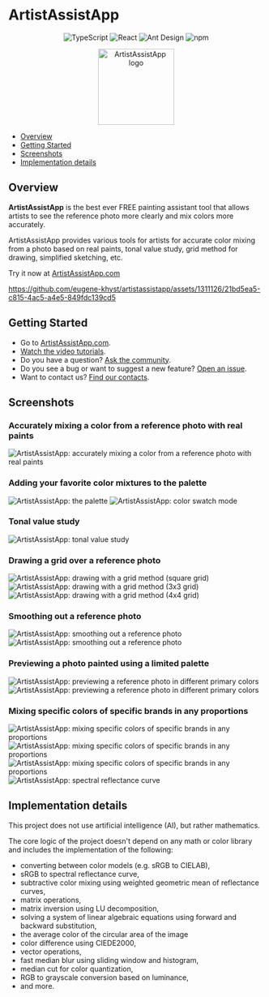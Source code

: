 # ArtistAssistApp

<p align="center">
  <img src="https://img.shields.io/badge/TypeScript-007ACC?style=for-the-badge&logo=typescript&logoColor=white" alt="TypeScript" />
  <img src="https://img.shields.io/badge/React-087ea4?style=for-the-badge&logo=react&logoColor=white" alt="React" />
  <img src="https://img.shields.io/badge/Ant_Design-1677FF?style=for-the-badge&logo=antdesign&logoColor=white" alt="Ant Design" />
  <img src="https://img.shields.io/badge/npm-F2F4F9?style=for-the-badge&logo=npm&logoColor=CC3534" alt="npm" />
</p>

<p align="center">
  <img src="https://github.com/eugene-khyst/artistassistapp/assets/1311126/de2c1ee3-fba2-4d94-b25a-dea7180fdb2a" width="150" alt="ArtistAssistApp logo" />
</p>

- [Overview](#1)
- [Getting Started](#2)
- [Screenshots](#3)
- [Implementation details](#4)

## <a id="1"></a>Overview

**ArtistAssistApp** is the best ever FREE painting assistant tool that allows artists to see the reference photo more clearly and mix colors more accurately.

ArtistAssistApp provides various tools for artists for accurate color mixing from a photo based on real paints, tonal value study, grid method for drawing, simplified sketching, etc.

Try it now at [ArtistAssistApp.com](https://artistassistapp.com)

https://github.com/eugene-khyst/artistassistapp/assets/1311126/21bd5ea5-c815-4ac5-a4e5-849fdc139cd5

## <a id="2"></a>Getting Started
* Go to [ArtistAssistApp.com](https://artistassistapp.com/).
* [Watch the video tutorials](https://artistassistapp.com/tutorials/).
* Do you have a question? [Ask the community](https://github.com/eugene-khyst/artistassistapp/discussions).
* Do you see a bug or want to suggest a new feature? [Open an issue](https://github.com/eugene-khyst/artistassistapp/issues).
* Want to contact us? [Find our contacts](https://artistassistapp.com/contact/).

## <a id="3"></a>Screenshots

### Accurately mixing a color from a reference photo with real paints
![ArtistAssistApp: accurately mixing a color from a reference photo with real paints](https://github.com/eugene-khyst/artistassistapp/assets/1311126/5feaf4c1-f583-4217-9262-566e46f8916b)

### Adding your favorite color mixtures to the palette
![ArtistAssistApp: the palette](https://github.com/eugene-khyst/artistassistapp/assets/1311126/7220638b-335b-4929-ae79-191a41b1ad3f)
![ArtistAssistApp: color swatch mode](https://github.com/eugene-khyst/artistassistapp/assets/1311126/ce753078-f9f3-4428-b4f8-32e30d601e45)

### Tonal value study
![ArtistAssistApp: tonal value study](https://github.com/eugene-khyst/artistassistapp/assets/1311126/840356af-9d82-4644-bf91-dbd496ea3dde)

### Drawing a grid over a reference photo
![ArtistAssistApp: drawing with a grid method (square grid)](https://github.com/eugene-khyst/artistassistapp/assets/1311126/df7e1bcd-99e4-4b71-8cfb-4a3ba4d89654)
![ArtistAssistApp: drawing with a grid method (3x3 grid)](https://github.com/eugene-khyst/artistassistapp/assets/1311126/86db88d1-b4d6-4b87-a3f6-a51da4b351ff)
![ArtistAssistApp: drawing with a grid method (4x4 grid)](https://github.com/eugene-khyst/artistassistapp/assets/1311126/adcdb979-da8d-49fc-a9ac-198e45b26990)

### Smoothing out a reference photo
![ArtistAssistApp: smoothing out a reference photo](https://github.com/eugene-khyst/artistassistapp/assets/1311126/f48a52cc-5cca-4d8f-a3b5-26bc6c2eaaec)
![ArtistAssistApp: smoothing out a reference photo](https://github.com/eugene-khyst/artistassistapp/assets/1311126/38a42cfb-f01e-4a3e-93e2-ff0daae8c6fe)

### Previewing a photo painted using a limited palette
![ArtistAssistApp: previewing a reference photo in different primary colors](https://github.com/eugene-khyst/artistassistapp/assets/1311126/5e42e6e5-a1e9-4492-9dc4-27a358ee93d1)
![ArtistAssistApp: previewing a reference photo in different primary colors](https://github.com/eugene-khyst/artistassistapp/assets/1311126/02b9a99b-4a50-4f9f-9d51-a8100758b3ea)

### Mixing specific colors of specific brands in any proportions
![ArtistAssistApp: mixing specific colors of specific brands in any proportions](https://github.com/eugene-khyst/artistassistapp/assets/1311126/9f986b5d-c791-4e25-804e-3c4e831c4deb)
![ArtistAssistApp: mixing specific colors of specific brands in any proportions](https://github.com/eugene-khyst/artistassistapp/assets/1311126/06403c20-d0b5-4261-9c1f-95eab381124b)
![ArtistAssistApp: mixing specific colors of specific brands in any proportions](https://github.com/eugene-khyst/artistassistapp/assets/1311126/44d9a9d1-51a2-494a-befd-c34ea51997da)
![ArtistAssistApp: spectral reflectance curve](https://github.com/eugene-khyst/artistassistapp/assets/1311126/95b70f71-59aa-4604-8b27-a9d34e24d7f6)

## <a id="4"></a>Implementation details

This project does not use artificial intelligence (AI), but rather mathematics.

The core logic of the project doesn't depend on any math or color library and includes the implementation of the following:

- converting between color models (e.g. sRGB to CIELAB),
- sRGB to spectral reflectance curve,
- subtractive color mixing using weighted geometric mean of reflectance curves,
- matrix operations,
- matrix inversion using LU decomposition,
- solving a system of linear algebraic equations using forward and backward substitution,
- the average color of the circular area of the image
- color difference using CIEDE2000,
- vector operations,
- fast median blur using sliding window and histogram,
- median cut for color quantization,
- RGB to grayscale conversion based on luminance,
- and more.
